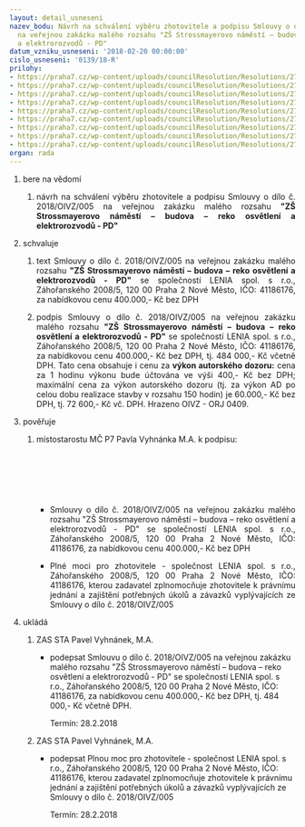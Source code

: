 ```yaml
---
layout: detail_usneseni
nazev_bodu: Návrh na schválení výběru zhotovitele a podpisu Smlouvy o dílo č. 2018/OIVZ/005
  na veřejnou zakázku malého rozsahu "ZŠ Strossmayerovo náměstí – budova – reko osvětlení
  a elektrorozvodů - PD"
datum_vzniku_usneseni: '2018-02-20 00:00:00'
cislo_usneseni: '0139/18-R'
prilohy:
- https://praha7.cz/wp-content/uploads/councilResolution/Resolutions/27210/export/1Duvodovazprava~327408.docx
- https://praha7.cz/wp-content/uploads/councilResolution/Resolutions/27210/export/4Smlouvaodilonavrh~327405.docx
- https://praha7.cz/wp-content/uploads/councilResolution/Resolutions/27210/export/5Cenovaspecifikaceocenenazhotovitelem~327404.pdf
- https://praha7.cz/wp-content/uploads/councilResolution/Resolutions/27210/export/6Specifikacerozsahuprojekcnichpraci~327403.docx
- https://praha7.cz/wp-content/uploads/councilResolution/Resolutions/27210/export/7Harmonogramprovadeniprojekcnichpraci~327402.docx
- https://praha7.cz/wp-content/uploads/councilResolution/Resolutions/27210/export/9PlnamocnenisoucastiSOD~327400.doc
- https://praha7.cz/wp-content/uploads/councilResolution/Resolutions/27210/export/10UdajezregistruplatcuDPH~327399.pdf
- https://praha7.cz/wp-content/uploads/councilResolution/Resolutions/27210/export/11VypiszORLENIAspolsro~327398.pdf
- https://praha7.cz/wp-content/uploads/councilResolution/Resolutions/27210/export/export~328449.pdf
organ: rada
---
```

<ol class="urzList_view" id="urzList">
<li class="urzClass1" id=""><span name="1">bere na vědomí</span> 
<ol class="urzOlClass">
<li class="urzClass2" style="text-align: justify;" id=""><span><p style="text-align: justify;" data-mce-style="text-align: justify;">návrh na schválení výběru zhotovitele a podpisu Smlouvy o dílo č. 2018/OIVZ/005 na veřejnou zakázku malého rozsahu <strong>"ZŠ Strossmayerovo náměstí – budova – reko osvětlení a elektrorozvodů - PD"</strong></p></span></li></ol></li>
<li class="urzClass1" id=""><span name="24">schvaluje</span> 
<ol class="urzOlClass">
<li class="urzClass2" style="text-align: justify;" id=""><span><p style="text-align: justify;" data-mce-style="text-align: justify;">text Smlouvy o dílo č. 2018/OIVZ/005 na veřejnou zakázku malého rozsahu <strong>"ZŠ Strossmayerovo náměstí – budova – reko osvětlení a elektrorozvodů - PD"</strong> se společností LENIA spol. s r.o., Záhořanského 2008/5, 120 00 Praha 2 Nové Město, IČO: 41186176, za nabídkovou cenu 400.000,- Kč bez DPH</p></span></li>
<li class="urzClass2" style="text-align: justify;" id=""><span><p style="text-align: justify;" data-mce-style="text-align: justify;">podpis Smlouvy o dílo č. 2018/OIVZ/005 na veřejnou zakázku malého rozsahu <strong>"ZŠ Strossmayerovo náměstí – budova – reko osvětlení a elektrorozvodů - PD" </strong>se společností LENIA spol. s r.o., Záhořanského 2008/5, 120 00 Praha 2 Nové Město, IČO: 41186176, za nabídkovou cenu 400.000,- Kč bez DPH, tj. 484 000,- Kč včetně DPH. Tato cena obsahuje i cenu za <strong>výkon autorského dozoru:</strong> cena za 1 hodinu výkonu bude účtována ve výši 400,- Kč bez DPH; maximální cena za výkon autorského dozoru (tj. za výkon AD po celou dobu realizace stavby v rozsahu 150 hodin) je 60.000,- Kč bez DPH, tj. 72 600,- Kč vč. DPH. Hrazeno OIVZ - ORJ 0409. &nbsp;&nbsp; <br></p></span></li></ol></li>
<li class="urzClass1" id=""><span name="16">pověřuje</span> 
<ol class="urzOlClass">
<li class="urzClass2" style="TEXT-ALIGN: left" id=""><span><p>místostarostu MČ P7 Pavla Vyhnánka M.A. k podpisu:</p><p>&nbsp;</p><p>&nbsp;</p><p>&nbsp;&nbsp;</p></span>
<ul class="urzUlClass">
<li class="urzClass3" style="text-align: justify;" id=""><span><p style="text-align: justify;" data-mce-style="text-align: justify;">Smlouvy o dílo č. 2018/OIVZ/005 na veřejnou zakázku malého rozsahu "ZŠ Strossmayerovo náměstí – budova – reko osvětlení a elektrorozvodů - PD" se společností LENIA spol. s r.o., Záhořanského 2008/5, 120 00 Praha 2 Nové Město, IČO: 41186176, za nabídkovou cenu 400.000,- Kč bez DPH</p></span></li>
<li class="urzClass3" style="text-align: justify;" id=""><span><p style="text-align: justify;" data-mce-style="text-align: justify;">Plné moci pro zhotovitele - společnost LENIA spol. s r.o., Záhořanského 2008/5, 120 00 Praha 2 Nové Město, IČO: 41186176, kterou zadavatel zplnomocňuje zhotovitele k právnímu jednání a zajištění potřebných úkolů a závazků vyplývajících ze Smlouvy o dílo č. 2018/OIVZ/005</p></span></li></ul></li></ol></li><li class="urzClass1" id="urzUkoly"><span name="1">ukládá</span><ol class="urzOlClass"><li class="urzClass2"><span><p>ZAS STA Pavel Vyhnánek, M.A.</p></span><ul class="urzUlClass"><li class="urzClass3"><span><p>podepsat Smlouvu o dílo č. 2018/OIVZ/005 na veřejnou zakázku malého rozsahu "ZŠ Strossmayerovo náměstí – budova – reko osvětlení a elektrorozvodů - PD" se společností LENIA spol. s r.o., Záhořanského 2008/5, 120 00 Praha 2 Nové Město, IČO: 41186176, za nabídkovou cenu 400.000,- Kč bez DPH, tj. 484 000,- Kč včetně DPH.</p></span><span class="urzUkolTermin">  Termín:&nbsp;28.2.2018</span></li></ul></li><li class="urzClass2"><span><p>ZAS STA Pavel Vyhnánek, M.A.</p></span><ul class="urzUlClass"><li class="urzClass3"><span><p>podepsat Plnou moc pro zhotovitele - společnost LENIA spol. s r.o., Záhořanského 2008/5, 120 00 Praha 2 Nové Město, IČO: 41186176, kterou zadavatel zplnomocňuje zhotovitele k právnímu jednání a zajištění potřebných úkolů a závazků vyplývajících ze Smlouvy o dílo č. 2018/OIVZ/005</p></span><span class="urzUkolTermin">  Termín:&nbsp;28.2.2018</span></li></ul></li></ol></li>
</ol>